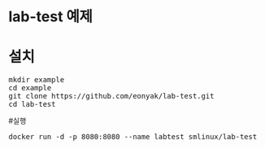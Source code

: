 # lab-test 예제
# 설치
<pre>
mkdir example
cd example
git clone https://github.com/eonyak/lab-test.git
cd lab-test
</pre>

#실행
<pre>
docker run -d -p 8080:8080 --name labtest smlinux/lab-test
</pre>
